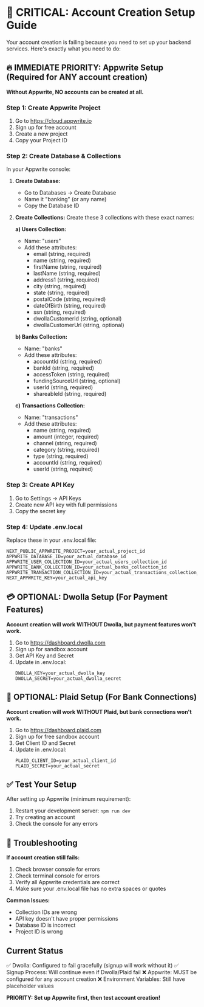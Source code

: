 # 🚨 CRITICAL: Account Creation Setup Guide

Your account creation is failing because you need to set up your backend services. Here's exactly what you need to do:

## 🔥 IMMEDIATE PRIORITY: Appwrite Setup (Required for ANY account creation)

**Without Appwrite, NO accounts can be created at all.**

### Step 1: Create Appwrite Project
1. Go to https://cloud.appwrite.io
2. Sign up for free account
3. Create a new project
4. Copy your Project ID

### Step 2: Create Database & Collections
In your Appwrite console:

1. **Create Database:**
   - Go to Databases → Create Database
   - Name it "banking" (or any name)
   - Copy the Database ID

2. **Create Collections:**
   Create these 3 collections with these exact names:

   **a) Users Collection:**
   - Name: "users"
   - Add these attributes:
     - email (string, required)
     - name (string, required)
     - firstName (string, required)
     - lastName (string, required)
     - address1 (string, required)
     - city (string, required)
     - state (string, required)
     - postalCode (string, required)
     - dateOfBirth (string, required)
     - ssn (string, required)
     - dwollaCustomerId (string, optional)
     - dwollaCustomerUrl (string, optional)

   **b) Banks Collection:**
   - Name: "banks"
   - Add these attributes:
     - accountId (string, required)
     - bankId (string, required)
     - accessToken (string, required)
     - fundingSourceUrl (string, optional)
     - userId (string, required)
     - shareableId (string, required)

   **c) Transactions Collection:**
   - Name: "transactions"
   - Add these attributes:
     - name (string, required)
     - amount (integer, required)
     - channel (string, required)
     - category (string, required)
     - type (string, required)
     - accountId (string, required)
     - userId (string, required)

### Step 3: Create API Key
1. Go to Settings → API Keys
2. Create new API key with full permissions
3. Copy the secret key

### Step 4: Update .env.local
Replace these in your .env.local file:
```
NEXT_PUBLIC_APPWRITE_PROJECT=your_actual_project_id
APPWRITE_DATABASE_ID=your_actual_database_id
APPWRITE_USER_COLLECTION_ID=your_actual_users_collection_id
APPWRITE_BANK_COLLECTION_ID=your_actual_banks_collection_id
APPWRITE_TRANSACTION_COLLECTION_ID=your_actual_transactions_collection_id
NEXT_APPWRITE_KEY=your_actual_api_key
```

## 💳 OPTIONAL: Dwolla Setup (For Payment Features)

**Account creation will work WITHOUT Dwolla, but payment features won't work.**

1. Go to https://dashboard.dwolla.com
2. Sign up for sandbox account
3. Get API Key and Secret
4. Update in .env.local:
   ```
   DWOLLA_KEY=your_actual_dwolla_key
   DWOLLA_SECRET=your_actual_dwolla_secret
   ```

## 🏦 OPTIONAL: Plaid Setup (For Bank Connections)

**Account creation will work WITHOUT Plaid, but bank connections won't work.**

1. Go to https://dashboard.plaid.com
2. Sign up for free sandbox account
3. Get Client ID and Secret
4. Update in .env.local:
   ```
   PLAID_CLIENT_ID=your_actual_client_id
   PLAID_SECRET=your_actual_secret
   ```

## ✅ Test Your Setup

After setting up Appwrite (minimum requirement):

1. Restart your development server: `npm run dev`
2. Try creating an account
3. Check the console for any errors

## 🐛 Troubleshooting

**If account creation still fails:**
1. Check browser console for errors
2. Check terminal console for errors
3. Verify all Appwrite credentials are correct
4. Make sure your .env.local file has no extra spaces or quotes

**Common Issues:**
- Collection IDs are wrong
- API key doesn't have proper permissions
- Database ID is incorrect
- Project ID is wrong

## Current Status

✅ Dwolla: Configured to fail gracefully (signup will work without it)
✅ Signup Process: Will continue even if Dwolla/Plaid fail
❌ Appwrite: MUST be configured for any account creation
❌ Environment Variables: Still have placeholder values

**PRIORITY: Set up Appwrite first, then test account creation!**
